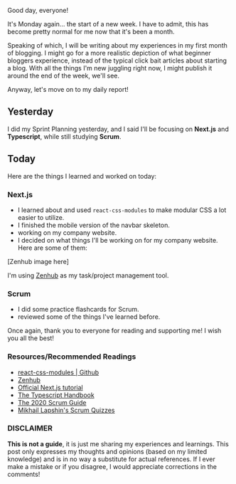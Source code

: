 Good day, everyone!

It's Monday again... the start of a new week. I have to admit, this has become pretty normal for me now that it's been a month.

Speaking of which, I will be writing about my experiences in my first month of blogging. I might go for a more realistic depiction of what beginner bloggers experience, instead of the typical click bait articles about starting a blog. With all the things I'm new juggling right now, I might publish it around the end of the week, we'll see.

Anyway, let's move on to my daily report!

## Yesterday

I did my Sprint Planning yesterday, and I said I'll be focusing on **Next.js** and **Typescript**, while still studying **Scrum**.

## Today

Here are the things I learned and worked on today:

### Next.js

- I learned about and used `react-css-modules` to make modular CSS a lot easier to utilize.
- I finished the mobile version of the navbar skeleton.
- working on my company website.
- I decided on what things I'll be working on for my company website. Here are some of them:

[Zenhub image here]

I'm using [Zenhub](https://www.zenhub.com/) as my task/project management tool.

### Scrum

- I did some practice flashcards for Scrum.
- reviewed some of the things I've learned before.

Once again, thank you to everyone for reading and supporting me! I wish you all the best!

### Resources/Recommended Readings

- [react-css-modules | Github](https://github.com/gajus/react-css-modules)
- [Zenhub](https://www.zenhub.com/)
- [Official Next.js tutorial](https://nextjs.org/learn/basics/create-nextjs-app?utm_source=next-site&utm_medium=nav-cta&utm_campaign=next-website)
- [The Typescript Handbook](https://www.typescriptlang.org/docs/handbook/intro.html)
- [The 2020 Scrum Guide](https://scrumguides.org/scrum-guide.html)
- [Mikhail Lapshin's Scrum Quizzes](https://mlapshin.com/index.php/scrum-quizzes/)

### DISCLAIMER

**This is not a guide**, it is just me sharing my experiences and learnings. This post only expresses my thoughts and opinions (based on my limited knowledge) and is in no way a substitute for actual references. If I ever make a mistake or if you disagree, I would appreciate corrections in the comments!
